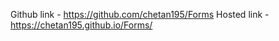 Github link -  https://github.com/chetan195/Forms
Hosted link -  https://chetan195.github.io/Forms/
